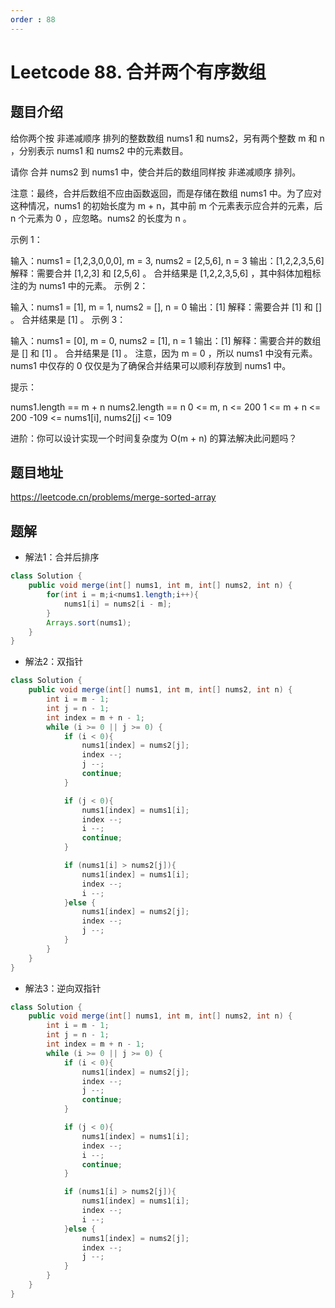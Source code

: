 ```yaml
---
order : 88
---
```


# Leetcode 88. 合并两个有序数组

## 题目介绍

给你两个按 非递减顺序 排列的整数数组 nums1 和 nums2，另有两个整数 m 和 n ，分别表示 nums1 和 nums2 中的元素数目。

请你 合并 nums2 到 nums1 中，使合并后的数组同样按 非递减顺序 排列。

注意：最终，合并后数组不应由函数返回，而是存储在数组 nums1 中。为了应对这种情况，nums1 的初始长度为 m + n，其中前 m 个元素表示应合并的元素，后 n 个元素为 0 ，应忽略。nums2 的长度为 n 。

示例 1：

输入：nums1 = [1,2,3,0,0,0], m = 3, nums2 = [2,5,6], n = 3
输出：[1,2,2,3,5,6]
解释：需要合并 [1,2,3] 和 [2,5,6] 。
合并结果是 [1,2,2,3,5,6] ，其中斜体加粗标注的为 nums1 中的元素。
示例 2：

输入：nums1 = [1], m = 1, nums2 = [], n = 0
输出：[1]
解释：需要合并 [1] 和 [] 。
合并结果是 [1] 。
示例 3：

输入：nums1 = [0], m = 0, nums2 = [1], n = 1
输出：[1]
解释：需要合并的数组是 [] 和 [1] 。
合并结果是 [1] 。
注意，因为 m = 0 ，所以 nums1 中没有元素。nums1 中仅存的 0 仅仅是为了确保合并结果可以顺利存放到 nums1 中。
 

提示：

nums1.length == m + n
nums2.length == n
0 <= m, n <= 200
1 <= m + n <= 200
-109 <= nums1[i], nums2[j] <= 109
 

进阶：你可以设计实现一个时间复杂度为 O(m + n) 的算法解决此问题吗？

## 题目地址

https://leetcode.cn/problems/merge-sorted-array

## 题解

- 解法1：合并后排序

```java
class Solution {
    public void merge(int[] nums1, int m, int[] nums2, int n) {
        for(int i = m;i<nums1.length;i++){
            nums1[i] = nums2[i - m]; 
        }
        Arrays.sort(nums1);
    }
}
```

- 解法2：双指针

```java
class Solution {
    public void merge(int[] nums1, int m, int[] nums2, int n) {
        int i = m - 1;
        int j = n - 1;
        int index = m + n - 1;
        while (i >= 0 || j >= 0) {
            if (i < 0){
                nums1[index] = nums2[j];
                index --;
                j --;
                continue;
            }

            if (j < 0){
                nums1[index] = nums1[i];
                index --;
                i --;
                continue;
            }

            if (nums1[i] > nums2[j]){
                nums1[index] = nums1[i];
                index --;
                i --;
            }else {
                nums1[index] = nums2[j];
                index --;
                j --;
            }
        }
    }
}
```
- 解法3：逆向双指针

```java
class Solution {
    public void merge(int[] nums1, int m, int[] nums2, int n) {
        int i = m - 1;
        int j = n - 1;
        int index = m + n - 1;
        while (i >= 0 || j >= 0) {
            if (i < 0){
                nums1[index] = nums2[j];
                index --;
                j --;
                continue;
            }

            if (j < 0){
                nums1[index] = nums1[i];
                index --;
                i --;
                continue;
            }

            if (nums1[i] > nums2[j]){
                nums1[index] = nums1[i];
                index --;
                i --;
            }else {
                nums1[index] = nums2[j];
                index --;
                j --;
            }
        }
    }
}
```